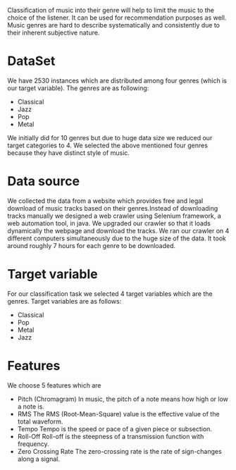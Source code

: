 Classification of music into their genre will help to limit the music to the choice of the listener. It can be used for recommendation purposes as well. Music genres are hard to describe systematically and consistently due to their inherent subjective nature.
# DataSet
We have 2530 instances which are distributed among four genres (which is our target variable).
The genres are as following:
* Classical
* Jazz
* Pop
* Metal

We initially did for 10 genres but due to huge data size we reduced our target categories to 4. We selected the above mentioned four genres because they have distinct style of music.
# Data source
We collected the data from a website which provides free and legal download of music tracks based on
their genres.Instead of downloading tracks manually we designed a web crawler using Selenium framework, a web automation tool, in java.
We upgraded our crawler so that it loads dynamically the webpage and download the tracks.
We ran our crawler on 4 different computers simultaneously due to the huge size of the data. It took around roughly 7 hours for each genre to be downloaded.
# Target variable
For our classification task we selected 4 target variables which are the genres. Target variables are as
follows:
* Classical
* Pop
* Metal
* Jazz

# Features
We choose 5 features which are
* Pitch (Chromagram)
In music, the pitch of a note means how high or low a note is.
* RMS
The RMS (Root-Mean-Square) value is the effective value of the total waveform.
* Tempo
Tempo is the speed or pace of a given piece or subsection.
* Roll-Off
Roll-off is the steepness of a transmission function with frequency.
* Zero Crossing Rate
The zero-crossing rate is the rate of sign-changes along a signal.
